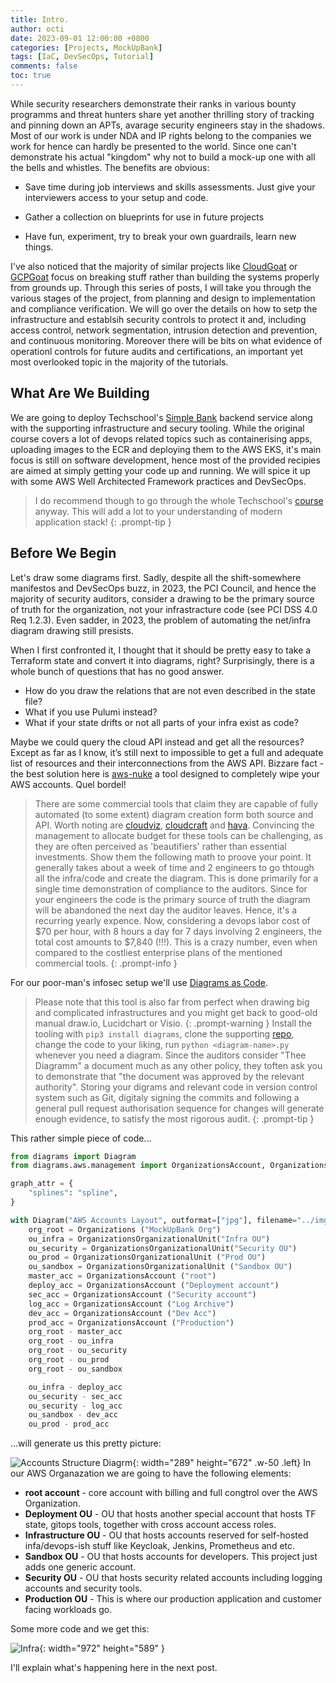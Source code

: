 ```yaml
---
title: Intro. 
author: octi
date: 2023-09-01 12:00:00 +0800
categories: [Projects, MockUpBank]
tags: [IaC, DevSecOps, Tutorial]
comments: false
toc: true
---
```


While security researchers demonstrate their ranks in various bounty programms and threat hunters share yet another thrilling story of tracking and pinning down an APTs, avarage security engineers stay in the shadows. Most of our work is under NDA and IP rights belong to the companies we work for hence can hardly be presented to the world. Since one can't demonstrate his actual "kingdom" why not to build a mock-up one with all the bells and whistles. The benefits are obvious:

- Save time during job interviews and skills assessments. Just give your interviewers access to your setup and code.

- Gather a collection on blueprints for use in future projects

- Have fun, experiment, try to break your own guardrails, learn new things.

I've also noticed that the majority of similar projects like [CloudGoat](https://github.com/RhinoSecurityLabs/cloudgoat) or [GCPGoat](https://github.com/ine-labs/GCPGoat) focus on breaking stuff rather than building the systems properly from grounds up. Through this series of posts, I will take you through the various stages of the project, from planning and design to implementation and compliance verification. We will go over the details on how to setp the infrastructure and establsih security controls to protect it and, including access control, network segmentation, intrusion detection and prevention, and continuous monitoring. Moreover there will be bits on what evidence of operationl controls for future audits and certifications, an important yet most overlooked topic in the majority of the tutorials.

## What Are We Building

We are going to deploy Techschool's [Simple Bank](https://github.com/techschool/simplebank) backend service along with the supporting infrastructure and secury tooling. While the original course covers a lot of devops related topics such as containerising apps, uploading images to the ECR and deploying them to the AWS EKS, it's main focus is still on software development, hence most of the provided recipies are aimed at simply getting your code up and running. We will spice it up with some AWS Well Architected Framework practices and DevSecOps.

> I do recommend though to go through the whole Techschool's [course](https://www.youtube.com/c/TECHSCHOOLGURU) anyway. This will add a lot to your understanding of modern application stack!
{: .prompt-tip }

## Before We Begin

Let's draw some diagrams first. Sadly, despite all the shift-somewhere manifestos and DevSecOps buzz, in 2023, the PCI Council, and hence the majority of security auditors, consider a drawing to be the primary source of truth for the organization, not your infrastracture code (see PCI DSS 4.0 Req 1.2.3). Even sadder, in 2023, the problem of automating the net/infra diagram drawing still presists.

When I first confronted it, I thought that it should be pretty easy to take a Terraform state and convert it into diagrams, right? Surprisingly, there is a whole bunch of questions that has no good answer.

- How do you draw the relations that are not even described in the state file?
- What if you use Pulumi instead?
- What if your state drifts or not all parts of your infra exist as code?

Maybe we could query the cloud API instead and get all the resources? Except as far as I know, it’s still next to impossible to get a full and adequate list of resources and their interconnections from the AWS API.
Bizzare fact - the best solution here is  [aws-nuke](https://github.com/rebuy-de/aws-nuke) a tool designed to completely wipe your AWS accounts. Quel bordel!

>There are some commercial tools that claim they are capable of fully automated (to some extent) diagram creation form both source and API. Worth noting are [cloudviz](https://cloudviz.io), [cloudcraft](https://www.cloudcraft.co/) and [hava](https://www.hava.io). Convincing the management to allocate budget for these tools can be challenging, as they are often perceived as 'beautifiers' rather than essential investments. Show them the following math to proove your point. It generally takes about a week of time and 2 engineers to go thtough all the infra/code and create the diagram. This is done primarily for a single time demonstration of compliance to the auditors. Since for your engineers the code is the primary source of truth the diagram will be abandoned the next day the auditor leaves. Hence, it's a recurring yearly expence. Now, considering a devops labor cost of $70 per hour, with 8 hours a day for 7 days involving 2 engineers, the total cost amounts to $7,840 (!!!). This is a crazy number, even when compared to the costliest enterprise plans of the mentioned commercial tools.
{: .prompt-info }

For our poor-man's infosec setup we'll use [Diagrams as Code](https://diagrams.mingrammer.com/).

> Please note that this tool is also far from perfect when drawing big and complicated infrastructures and you might get back to good-old manual draw.io, Lucidchart or Visio.
{: .prompt-warning }
Install the tooling with `pip3 install diagrams`, clone the supporting [repo](https://github.com/h0c0b/mockup-bank-docs), change the code to your liking, run `python <diagram-name>.py` whenever you need a diagram.
> Since the auditors consider "Thee Diagramm" a document much as any other policy, they toften ask you to demonstrate that "the document was approved by the relevant authority". Storing your digrams and relevant code in version control system such as Git, digitaly signing the commits and following a general pull request authorisation sequence for changes will generate enough evidence, to satisfy the most rigorous audit. 
{: .prompt-tip }

This rather simple piece of code...

```python
from diagrams import Diagram
from diagrams.aws.management import OrganizationsAccount, OrganizationsOrganizationalUnit, Organizations

graph_attr = {
    "splines": "spline",
}

with Diagram("AWS Accounts Layout", outformat=["jpg"], filename="../img/acc_arch", direction='LR'):
    org_root = Organizations ("MockUpBank Org")
    ou_infra = OrganizationsOrganizationalUnit("Infra OU")
    ou_security = OrganizationsOrganizationalUnit("Security OU")
    ou_prod = OrganizationsOrganizationalUnit ("Prod OU")
    ou_sandbox = OrganizationsOrganizationalUnit ("Sandbox OU")
    master_acc = OrganizationsAccount ("root")
    deploy_acc = OrganizationsAccount ("Deployment account")
    sec_acc = OrganizationsAccount ("Security account")
    log_acc = OrganizationsAccount ("Log Archive")
    dev_acc = OrganizationsAccount ("Dev Acc")
    prod_acc = OrganizationsAccount ("Production")
    org_root - master_acc
    org_root - ou_infra 
    org_root - ou_security 
    org_root - ou_prod
    org_root - ou_sandbox

    ou_infra - deploy_acc
    ou_security - sec_acc
    ou_security - log_acc
    ou_sandbox - dev_acc
    ou_prod - prod_acc
```

...will generate us this pretty picture:

![Accounts Structure Diagrm](/assets/img/20230901/acc_arch.png){: width="289" height="672" .w-50 .left}
In our AWS Organazation we are going to have the following elements:

- **root account** - core account with billing and full congtrol over the AWS Organization.
- **Deployment OU** - OU that hosts another special account that hosts TF state, gitops tools, together with cross account access roles.
- **Infrastructure OU** - OU that hosts accounts reserved for self-hosted infa/devops-ish stuff like Keycloak, Jenkins, Prometheus and etc.
- **Sandbox OU** - OU that hosts accounts for developers. This project just adds one generic account.
- **Security OU** - OU that hosts security related accounts including logging accounts and security tools.
- **Production OU** - This is where our production application and customer facing workloads go.

Some more code and we get this:

![Infra](/assets/img/20230901/mupb_infra_arch.png){: width="972" height="589" }

I'll explain what's happening here in the next post.
